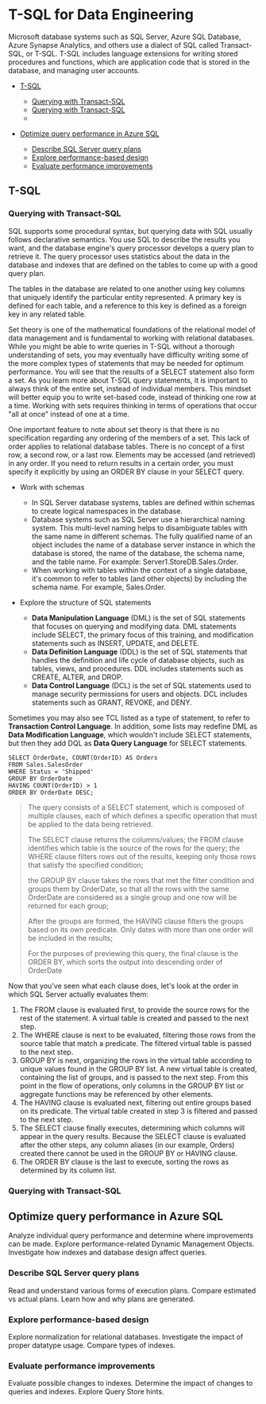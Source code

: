 # T-SQL for Data Engineering

Microsoft database systems such as SQL Server, Azure SQL Database, Azure Synapse Analytics, and others use a dialect of SQL called Transact-SQL, or T-SQL. T-SQL includes language extensions for writing stored procedures and functions, which are application code that is stored in the database, and managing user accounts.

* <a href="#section1">T-SQL</a>
  * <a href="#section1-1">Querying with Transact-SQL</a>
  * <a href="#section1-2">Querying with Transact-SQL</a>
  * 

* <a href="#section2">Optimize query performance in Azure SQL</a>
  * <a href="#section2-1">Describe SQL Server query plans</a>
  * <a href="#section2-2">Explore performance-based design</a>
  * <a href="#section2-3">Evaluate performance improvements</a>
  
## <h2 id="section1">T-SQL</h2>

### <h3 id="section1-1">Querying with Transact-SQL</h3>

SQL supports some procedural syntax, but querying data with SQL usually follows declarative semantics. You use SQL to describe the results you want, and the database engine's query processor develops a query plan to retrieve it. The query processor uses statistics about the data in the database and indexes that are defined on the tables to come up with a good query plan.

The tables in the database are related to one another using key columns that uniquely identify the particular entity represented. A primary key is defined for each table, and a reference to this key is defined as a foreign key in any related table. 

Set theory is one of the mathematical foundations of the relational model of data management and is fundamental to working with relational databases. While you might be able to write queries in T-SQL without a thorough understanding of sets, you may eventually have difficulty writing some of the more complex types of statements that may be needed for optimum performance. You will see that the results of a SELECT statement also form a set. As you learn more about T-SQL query statements, it is important to always think of the entire set, instead of individual members. This mindset will better equip you to write set-based code, instead of thinking one row at a time. Working with sets requires thinking in terms of operations that occur "all at once" instead of one at a time.

One important feature to note about set theory is that there is no specification regarding any ordering of the members of a set. This lack of order applies to relational database tables. There is no concept of a first row, a second row, or a last row. Elements may be accessed (and retrieved) in any order. If you need to return results in a certain order, you must specify it explicitly by using an ORDER BY clause in your SELECT query.

* Work with schemas

  * In SQL Server database systems, tables are defined within schemas to create logical namespaces in the database. 
  * Database systems such as SQL Server use a hierarchical naming system. This multi-level naming helps to disambiguate tables with the same name in different schemas. The fully qualified name of an object includes the name of a database server instance in which the database is stored, the name of the database, the schema name, and the table name. For example: Server1.StoreDB.Sales.Order.
  * When working with tables within the context of a single database, it's common to refer to tables (and other objects) by including the schema name. For example, Sales.Order.

* Explore the structure of SQL statements

  * **Data Manipulation Language** (DML) is the set of SQL statements that focuses on querying and modifying data. DML statements include SELECT, the primary focus of this training, and modification statements such as INSERT, UPDATE, and DELETE.
  * **Data Definition Language** (DDL) is the set of SQL statements that handles the definition and life cycle of database objects, such as tables, views, and procedures. DDL includes statements such as CREATE, ALTER, and DROP.
  * **Data Control Language** (DCL) is the set of SQL statements used to manage security permissions for users and objects. DCL includes statements such as GRANT, REVOKE, and DENY.

 Sometimes you may also see TCL listed as a type of statement, to refer to **Transaction Control Language**. In addition, some lists may redefine DML as **Data Modification Language**, which wouldn't include SELECT statements, but then they add DQL as **Data Query Language** for SELECT statements. 

```
SELECT OrderDate, COUNT(OrderID) AS Orders
FROM Sales.SalesOrder
WHERE Status = 'Shipped'
GROUP BY OrderDate
HAVING COUNT(OrderID) > 1
ORDER BY OrderDate DESC;
```

> The query consists of a SELECT statement, which is composed of multiple clauses, each of which defines a specific operation that must be applied to the data being retrieved. 
> 
> The SELECT clause returns the columns/values; the FROM clause identifies which table is the source of the rows for the query; the WHERE clause filters rows out of the results, keeping only those rows that satisfy the specified condition; 
> 
> the GROUP BY clause takes the rows that met the filter condition and groups them by OrderDate, so that all the rows with the same OrderDate are considered as a single group and one row will be returned for each group; 
> 
> After the groups are formed, the HAVING clause filters the groups based on its own predicate. Only dates with more than one order will be included in the results;
> 
> For the purposes of previewing this query, the final clause is the ORDER BY, which sorts the output into descending order of OrderDate

Now that you've seen what each clause does, let's look at the order in which SQL Server actually evaluates them:

1. The FROM clause is evaluated first, to provide the source rows for the rest of the statement. A virtual table is created and passed to the next step.
2. The WHERE clause is next to be evaluated, filtering those rows from the source table that match a predicate. The filtered virtual table is passed to the next step.
3. GROUP BY is next, organizing the rows in the virtual table according to unique values found in the GROUP BY list. A new virtual table is created, containing the list of groups, and is passed to the next step. From this point in the flow of operations, only columns in the GROUP BY list or aggregate functions may be referenced by other elements.
4. The HAVING clause is evaluated next, filtering out entire groups based on its predicate. The virtual table created in step 3 is filtered and passed to the next step.
5. The SELECT clause finally executes, determining which columns will appear in the query results. Because the SELECT clause is evaluated after the other steps, any column aliases (in our example, Orders) created there cannot be used in the GROUP BY or HAVING clause.
6. The ORDER BY clause is the last to execute, sorting the rows as determined by its column list.



### <h3 id="section1-2">Querying with Transact-SQL</h3>
  
## <h2 id="section2">Optimize query performance in Azure SQL</h2>

Analyze individual query performance and determine where improvements can be made. Explore performance-related Dynamic Management Objects. Investigate how indexes and database design affect queries.


### <h3 id="section2-1">Describe SQL Server query plans</h3>

Read and understand various forms of execution plans. Compare estimated vs actual plans. Learn how and why plans are generated.

### <h3 id="section2-2">Explore performance-based design</h3>

Explore normalization for relational databases. Investigate the impact of proper datatype usage. Compare types of indexes.

### <h3 id="section2-3">Evaluate performance improvements</h3>

Evaluate possible changes to indexes. Determine the impact of changes to queries and indexes. Explore Query Store hints.
